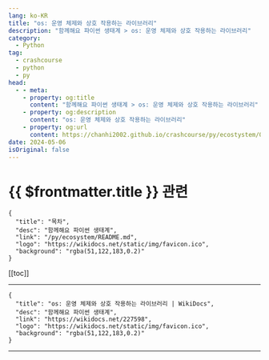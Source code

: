 ```yaml
---
lang: ko-KR
title: "os: 운영 체제와 상호 작용하는 라이브러리"
description: "함께해요 파이썬 생태계 > os: 운영 체제와 상호 작용하는 라이브러리"
category:
  - Python
tag: 
  - crashcourse
  - python
  - py
head:
  - - meta:
    - property: og:title
      content: "함께해요 파이썬 생태계 > os: 운영 체제와 상호 작용하는 라이브러리"
    - property: og:description
      content: "os: 운영 체제와 상호 작용하는 라이브러리"
    - property: og:url
      content: https://chanhi2002.github.io/crashcourse/py/ecostystem/02/os.html
date: 2024-05-06
isOriginal: false
---
```


# {{ $frontmatter.title }} 관련

```component VPCard
{
  "title": "목차",
  "desc": "함께해요 파이썬 생태계",
  "link": "/py/ecosystem/README.md",
  "logo": "https://wikidocs.net/static/img/favicon.ico",
  "background": "rgba(51,122,183,0.2)"
}
```

[[toc]]

---

```component VPCard
{
  "title": "os: 운영 체제와 상호 작용하는 라이브러리 | WikiDocs",
  "desc": "함께해요 파이썬 생태계",
  "link": "https://wikidocs.net/227598",
  "logo": "https://wikidocs.net/static/img/favicon.ico",
  "background": "rgba(51,122,183,0.2)"
}
```

<!-- TODO: 작성 -->

---
